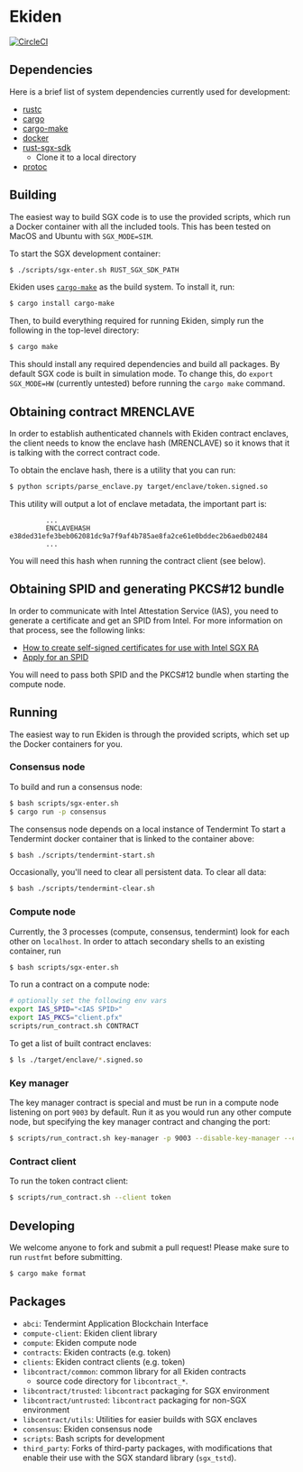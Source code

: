 # Ekiden

[![CircleCI](https://circleci.com/gh/sunblaze-ucb/ekiden.svg?style=svg&circle-token=1e61090ac6971ca5db0514e4593d5fdeff83f6a9)](https://circleci.com/gh/sunblaze-ucb/ekiden)

## Dependencies

Here is a brief list of system dependencies currently used for development:
- [rustc](https://www.rust-lang.org/en-US/)
- [cargo](http://doc.crates.io/)
- [cargo-make](https://crates.io/crates/cargo-make)
- [docker](https://www.docker.com/)
- [rust-sgx-sdk](https://github.com/baidu/rust-sgx-sdk)
  - Clone it to a local directory
- [protoc](https://github.com/google/protobuf/releases)

## Building

The easiest way to build SGX code is to use the provided scripts, which run a Docker
container with all the included tools. This has been tested on MacOS and Ubuntu with `SGX_MODE=SIM`.

To start the SGX development container:
```bash
$ ./scripts/sgx-enter.sh RUST_SGX_SDK_PATH
```

Ekiden uses [`cargo-make`](https://crates.io/crates/cargo-make) as the build system. To install it,
run:
```bash
$ cargo install cargo-make
```

Then, to build everything required for running Ekiden, simply run the following in the top-level
directory:
```bash
$ cargo make
```

This should install any required dependencies and build all packages. By default SGX code is
built in simulation mode. To change this, do `export SGX_MODE=HW` (currently untested) before
running the `cargo make` command.

## Obtaining contract MRENCLAVE

In order to establish authenticated channels with Ekiden contract enclaves, the client needs
to know the enclave hash (MRENCLAVE) so it knows that it is talking with the correct contract
code.

To obtain the enclave hash, there is a utility that you can run:
```bash
$ python scripts/parse_enclave.py target/enclave/token.signed.so
```

This utility will output a lot of enclave metadata, the important part is:
```
         ...
         ENCLAVEHASH    e38ded31efe3beb062081dc9a7f9af4b785ae8fa2ce61e0bddec2b6aedb02484
         ...
```

You will need this hash when running the contract client (see below).

## Obtaining SPID and generating PKCS#12 bundle

In order to communicate with Intel Attestation Service (IAS), you need to generate a certificate
and get an SPID from Intel. For more information on that process, see the following links:
* [How to create self-signed certificates for use with Intel SGX RA](https://software.intel.com/en-us/articles/how-to-create-self-signed-certificates-for-use-with-intel-sgx-remote-attestation-using)
* [Apply for an SPID](https://software.intel.com/formfill/sgx-onboarding)

You will need to pass both SPID and the PKCS#12 bundle when starting the compute node.

## Running

The easiest way to run Ekiden is through the provided scripts,
which set up the Docker containers for you.

### Consensus node

To build and run a consensus node:
```bash
$ bash scripts/sgx-enter.sh
$ cargo run -p consensus
```

The consensus node depends on a local instance of Tendermint
To start a Tendermint docker container that is linked to the container above:
```bash
$ bash ./scripts/tendermint-start.sh
```

Occasionally, you'll need to clear all persistent data. To clear all data:
```bash
$ bash ./scripts/tendermint-clear.sh
```

### Compute node

Currently, the 3 processes (compute, consensus, tendermint) look for each other on `localhost`.
In order to attach secondary shells to an existing container, run
```bash
$ bash scripts/sgx-enter.sh
```

To run a contract on a compute node:
```bash
# optionally set the following env vars
export IAS_SPID="<IAS SPID>"
export IAS_PKCS="client.pfx"
scripts/run_contract.sh CONTRACT
```

To get a list of built contract enclaves:
```bash
$ ls ./target/enclave/*.signed.so
```

### Key manager

The key manager contract is special and must be run in a compute node listening on port `9003`
by default. Run it as you would run any other compute node, but specifying the key manager
contract and changing the port:
```bash
$ scripts/run_contract.sh key-manager -p 9003 --disable-key-manager --consensus-host disabled
```

### Contract client

To run the token contract client:
```bash
$ scripts/run_contract.sh --client token
```

## Developing

We welcome anyone to fork and submit a pull request! Please make sure to run `rustfmt` before submitting.

```bash
$ cargo make format
```

## Packages
- `abci`: Tendermint Application Blockchain Interface
- `compute-client`: Ekiden client library
- `compute`: Ekiden compute node
- `contracts`: Ekiden contracts (e.g. token)
- `clients`: Ekiden contract clients (e.g. token)
- `libcontract/common`: common library for all Ekiden contracts
  - source code directory for `libcontract_*`.
- `libcontract/trusted`: `libcontract` packaging for SGX environment
- `libcontract/untrusted`: `libcontract` packaging for non-SGX environment
- `libcontract/utils`: Utilities for easier builds with SGX enclaves
- `consensus`: Ekiden consensus node
- `scripts`: Bash scripts for development
- `third_party`: Forks of third-party packages, with modifications that enable their use with the SGX standard library (`sgx_tstd`).
